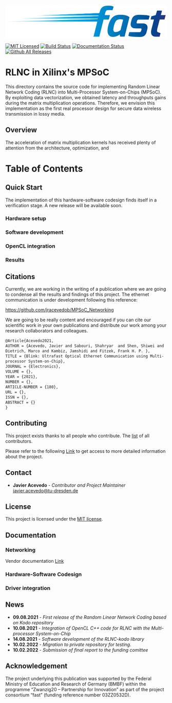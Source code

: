 <p align="center">
<img alt="fast_Optics" src="https://github.com/jracevedob/RLNC_MPSoC/blob/main/Logo/fast.png" width="800">
</p>


[![MIT Licensed](https://img.shields.io/github/license/jracevedob/RLNC_MPSoC)](https://github.com/jracevedob/RLNC_MPSoC/blob/main/LICENSE)
[![Build Status](https://github.com//jracevedob/RLNC_MPSoC/actions/workflows/blank.yml/badge.svg)](https://github.com//jracevedob/RLNC_MPSoC/actions)
[![Documentation Status](https://readthedocs.org/projects/post-shannon-sdr/badge/?version=latest)](https://post-shannon-sdr.readthedocs.io/en/latest/?badge=latest)
[![Github All Releases](https://img.shields.io/github/downloads/jracevedob/RLNC_MPSoC/total.svg)]()

# RLNC in Xilinx's MPSoC
This directory contains the source code for implementing Random Linear Network Coding (RLNC) into Multi-Processor System-on-Chips (MPSoC). By exploiting data vectorization, we obtained latency and throughputs gains during the matrix multiplication operations. Therefore, we envision this implementation as the first real processor design for secure data wireless transmission in lossy media. 


## Overview
The acceleration of matrix multiplication kernels has received plenty of attention from the architecture, optimization, and 

# Table of Contents

## Quick Start
The implementation of this hardware-software codesign finds itself in a verification stage. A new release will be available soon.

### Hardware setup

### Software development

### OpenCL integration

### Results


## Citations

Currently, we are working in the writing of a publication where we are going to condense all the results and findings of this project. The ethernet communication is under development following this reference:

https://github.com/jracevedob/MPSoC_Networking

We are going to be really content and encouraged if you can cite our scientific work in your own publications 
and distribute our work among your research collaborators and colleagues.

```
@Article{Acevedo2021,
AUTHOR = {Acevedo, Javier and Sabouri, Shahryar  and Shen, Shiwei and Dietrich, Marco and Kambiz, Jamshidi and Fitzek, Frank H. P. },
TITLE = {Blink: Ultrafast Optical Ethernet Communication using Multi-processor System-on-Chip},
JOURNAL = {Electronics},
VOLUME = {},
YEAR = {2021},
NUMBER = {},
ARTICLE-NUMBER = {180},
URL = {},
ISSN = {},
ABSTRACT = {}
}
```

## Contributing

This project exists thanks to all people who contribute.
The [list](./CONTRIBUTORS) of all contributors.

Please refer to the following [Link](https://de.fast-zwanzig20.de/) to get access to more detailed information about the project.

## Contact

* **Javier Acevedo** - *Contributor and Project Maintainer* javier.acevedo@tu-dresden.de

## License

This project is licensed under the [MIT license](./LICENSE).

## Documentation

### Networking
Vendor documentation [Link](https://xilinx-wiki.atlassian.net/wiki/spaces/A/pages/862912682/Networking+in+QEMU)

### Hardware-Software Codesign

### Driver integration

## News

* **09.08.2021** - *First release of the Random Linear Network Coding based on Kodo repository*
* **10.08.2021** - *Integration of OpenCL C++ code for RLNC with the Multi-processor System-on-Chip*
* **14.08.2021** - *Software development of the RLNC-kodo library*
* **10.02.2022** - *Migration to private repository for testing.*
* **10.02.2022** - *Submission of final report to the funding comittee*


## Acknowledgement

The project underlying this publication was supported by the Federal Ministry of Education and Research of Germany (BMBF) within the programme “Zwanzig20 – Partnership for Innovation” as part of the project consortium “fast” (funding reference number 03ZZ0532D).
